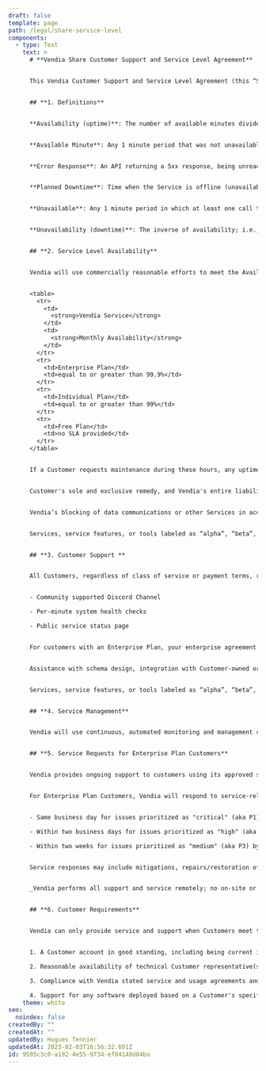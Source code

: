 ```yaml
---
draft: false
template: page
path: /legal/share-service-level
components:
  - type: Text
    text: >
      # **Vendia Share Customer Support and Service Level Agreement**


      This Vendia Customer Support and Service Level Agreement (this “Service Level Agreement” or SLA) sets out the service levels that apply to customers (“Customers”) having paid subscriptions with Vendia, Inc. (“Vendia”) for Vendia services (“Services”). This Service Level Agreement is applicable to all types of incidents (including but not limited to ones defined in this SLA) related to services offered by Vendia.


      ## **1. Definitions**


      **Availability (uptime)**: The number of available minutes divided by the total number of minutes in the time period (usually calculated over a billing month) expressed as a percentage. For example, if there were 45 minutes during which the service was unavailable in a month with 31 days, the availability would be `((60 x 24 x 31) - 45)/(60 x 24 x 31)` or 99.899%. For SLA purposes, availability is measured exclusive of planned downtime.


      **Available Minute**: Any 1 minute period that was not unavailable.


      **Error Response**: An API returning a 5xx response, being unreachable (e.g., no DNS entry), or timing out.


      **Planned Downtime**: Time when the Service is offline (unavailable, down) for planed, previously scheduled and notified maintenance. Note that customer contracts may limit the duration and timing of planned downtime. Vendia strives to operate without any planned downtime, but cannot rule out the possibility that it may occur.


      **Unavailable**: Any 1 minute period in which at least one call to the API was made and in which 75% or more API calls resulted in error responses.


      **Unavailability (downtime)**: The inverse of availability; i.e., if availability is the ratio UPTIME / TOTAL, then unavailability is (TOTAL - UPTIME) / TOTAL.


      ## **2. Service Level Availability**


      Vendia will use commercially reasonable efforts to meet the Availability, measured monthly, set forth in the table below for the applicable Services:


      <table>
        <tr>
          <td>
            <strong>Vendia Service</strong>
          </td>
          <td>
            <strong>Monthly Availability</strong>
          </td>
        </tr>
        <tr>
          <td>Enterprise Plan</td>
          <td>equal to or greater than 99.9%</td>
        </tr>
        <tr>
          <td>Individual Plan</td>
          <td>equal to or greater than 99%</td>
        </tr>
        <tr>
          <td>Free Plan</td>
          <td>no SLA provided</td>
        </tr>
      </table>


      If a Customer requests maintenance during these hours, any uptime or downtime calculation will exclude periods affected by such maintenance. Further, any downtime resulting from outages of third party connections or utilities (including from public cloud service providers such as AWS, Azure, Google, and others) or other reasons beyond Vendia’s control, including those arising from force majeure, will also be excluded from any such calculation.


      Customer's sole and exclusive remedy, and Vendia's entire liability, in connection with Service availability shall be that for each period of downtime lasting longer than one hour, Vendia will credit Customer 5% of Monthly Service fees prorated for each period of 30 or more consecutive minutes of downtime; provided that no more than one such credit will accrue per day. Downtime shall begin to accrue as soon as Customer (with notice to Vendia) recognizes that downtime is taking place, and continues until the availability of the Services is restored. In order to receive downtime credit, Customer must notify Vendia in writing within 24 hours from the time of downtime, and failure to provide such notice will forfeit the right to receive such downtime credit. Such credits may not be redeemed for cash and shall not be cumulative beyond a total of credits for one (1) week of Service fees in any one (1) calendar month in any event. Vendia will only apply a credit to the month in which the incident occurred.


      Vendia’s blocking of data communications or other Services in accordance with contractual terms, such as payment delinquency, shall not be deemed to be a failure of Vendia to provide adequate service levels under this SLA. Downtime resulting from usage of the Services not in compliance with the then-extant terms of usage or service agreements, from pen testing or benchmarking of the Services without the prior written approval of the Vendia, or which results from the Customer’s incorrect configuration (or code error in the case of hosted code) or usage of the Service in a manner not consistent with its documentation is not covered by this SLA.


      Services, service features, or tools labeled as “alpha”, “beta”, “preview”, “pre-release”, “demo”, “prototype”, "early access",“experimental” or other pre-production status are not covered by this SLA.


      ## **3. Customer Support **


      All Customers, regardless of class of service or payment terms, receive at least the following:


      - Community supported Discord Channel

      - Per-minute system health checks

      - Public service status page


      For customers with an Enterprise Plan, your enterprise agreement may include additional support options. Please see your individual contracts for specifics. Support is limited to weekdays, 09:00 - 17:00 Pacific time, excluding holidays. Instructions on how to access support will be sent to you via email after you purchase an Enterprise Plan.


      Assistance with schema design, integration with Customer-owned or third-party applications or services, expansion of an existing solution to additional parties, and development and deployment of features or APIs not documented as existing features of the Service are not considered support issues, and may be addressed through professional services engagements or use of contracted Solution Architect hours, when applicable.


      Services, service features, or tools labeled as “alpha”, “beta”, “preview”, “pre-release”, “demo”, “prototype”, "early access",“experimental” or other pre-production status are offered on a “best effort” basis and are not covered by these customer support terms.


      ## **4. Service Management**


      Vendia will use continuous, automated monitoring and management capabilities to support its stated SLAs and to operate the service to the highest levels of standards.


      ## **5. Service Requests for Enterprise Plan Customers**


      Vendia provides ongoing support to customers using its approved service support channels and knowledge base resources.


      For Enterprise Plan Customers, Vendia will respond to service-related incidents and/or requests submitted by the Customer on the Enterprise Plan within the following timeframes. _Note that response time SLAs and others terms are generally included in Vendia enterprise agreements and may vary from Customer to Customer; the following should be viewed as illustrative rather than definitional:_


      - Same business day for issues prioritized as "critical" (aka P1) by Vendia.

      - Within two business days for issues prioritized as "high" (aka P2) by Vendia.

      - Within two weeks for issues prioritized as "medium" (aka P3) by Vendia.


      Service responses may include mitigations, repairs/restoration of service, and Customer education among other possibilities. Requests for net-new product or service capabilities or capabilities outside of the Customer's service contract are not within the scope of this definition.


      _Vendia performs all support and service remotely; no on-site or in-person support is provided in any contract._


      ## **6. Customer Requirements**


      Vendia can only provide service and support when Customers meet these requirements:


      1. A Customer account in good standing, including being current in the payment of all undisputed service and support fees.

      2. Reasonable availability of technical Customer representative(s) when resolving a service-related incident or request.

      3. Compliance with Vendia stated service and usage agreements and adherence to posted limits.

      4. Support for any software deployed based on a Customer's specifications or unique to the Customer’s configuration or settings ("data plane deployments") may be dependent on compliance with documented limits, restrictions, or operational guidance from Vendia, as well as compliance with all applicable cloud service provider (CSP) terms of service, limits, restrictions, and best practice documentation, including CSP security guidance.
    theme: white
seo:
  noindex: false
createdBy: ""
createdAt: ""
updatedBy: Hugues Tennier
updatedAt: 2023-02-03T16:56:32.691Z
id: 9595c3c0-a192-4e55-9734-ef04148d84ba
---
```

